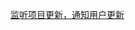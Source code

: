 [监听项目更新，通知用户更新](https://github.com/GreatAuk/plugin-web-update-notification/blob/master/README.zh-CN.md)
